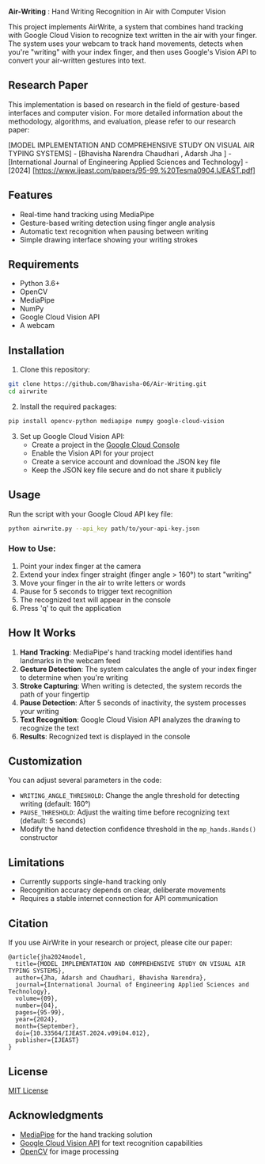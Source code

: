 **Air-Writing** : Hand Writing Recognition in Air with Computer Vision

This project implements AirWrite, a system that combines hand tracking with Google Cloud Vision to recognize text written in the air with your finger. The system uses your webcam to track hand movements, detects when you're "writing" with your index finger, and then uses Google's Vision API to convert your air-written gestures into text.

## Research Paper

This implementation is based on research in the field of gesture-based interfaces and computer vision. For more detailed information about the methodology, algorithms, and evaluation, please refer to our research paper:

[MODEL IMPLEMENTATION AND COMPREHENSIVE STUDY ON VISUAL AIR TYPING SYSTEMS] - [Bhavisha Narendra Chaudhari
, Adarsh Jha
] - [International Journal of Engineering Applied Sciences and Technology] - [2024]
[https://www.ijeast.com/papers/95-99,%20Tesma0904,IJEAST.pdf]

## Features

- Real-time hand tracking using MediaPipe
- Gesture-based writing detection using finger angle analysis
- Automatic text recognition when pausing between writing
- Simple drawing interface showing your writing strokes

## Requirements

- Python 3.6+
- OpenCV
- MediaPipe
- NumPy
- Google Cloud Vision API
- A webcam

## Installation

1. Clone this repository:
```bash
git clone https://github.com/Bhavisha-06/Air-Writing.git
cd airwrite
```

2. Install the required packages:
```bash
pip install opencv-python mediapipe numpy google-cloud-vision
```

3. Set up Google Cloud Vision API:
   - Create a project in the [Google Cloud Console](https://console.cloud.google.com/)
   - Enable the Vision API for your project
   - Create a service account and download the JSON key file
   - Keep the JSON key file secure and do not share it publicly

## Usage

Run the script with your Google Cloud API key file:

```bash
python airwrite.py --api_key path/to/your-api-key.json
```

### How to Use:

1. Point your index finger at the camera
2. Extend your index finger straight (finger angle > 160°) to start "writing"
3. Move your finger in the air to write letters or words
4. Pause for 5 seconds to trigger text recognition
5. The recognized text will appear in the console
6. Press 'q' to quit the application

## How It Works

1. **Hand Tracking**: MediaPipe's hand tracking model identifies hand landmarks in the webcam feed
2. **Gesture Detection**: The system calculates the angle of your index finger to determine when you're writing
3. **Stroke Capturing**: When writing is detected, the system records the path of your fingertip
4. **Pause Detection**: After 5 seconds of inactivity, the system processes your writing
5. **Text Recognition**: Google Cloud Vision API analyzes the drawing to recognize the text
6. **Results**: Recognized text is displayed in the console

## Customization

You can adjust several parameters in the code:
- `WRITING_ANGLE_THRESHOLD`: Change the angle threshold for detecting writing (default: 160°)
- `PAUSE_THRESHOLD`: Adjust the waiting time before recognizing text (default: 5 seconds)
- Modify the hand detection confidence threshold in the `mp_hands.Hands()` constructor

## Limitations

- Currently supports single-hand tracking only
- Recognition accuracy depends on clear, deliberate movements
- Requires a stable internet connection for API communication

## Citation

If you use AirWrite in your research or project, please cite our paper:

```
@article{jha2024model,
  title={MODEL IMPLEMENTATION AND COMPREHENSIVE STUDY ON VISUAL AIR TYPING SYSTEMS},
  author={Jha, Adarsh and Chaudhari, Bhavisha Narendra},
  journal={International Journal of Engineering Applied Sciences and Technology},
  volume={09},
  number={04},
  pages={95-99},
  year={2024},
  month={September},
  doi={10.33564/IJEAST.2024.v09i04.012},
  publisher={IJEAST}
}
```

## License

[MIT License](LICENSE)

## Acknowledgments

- [MediaPipe](https://google.github.io/mediapipe/) for the hand tracking solution
- [Google Cloud Vision API](https://cloud.google.com/vision) for text recognition capabilities
- [OpenCV](https://opencv.org/) for image processing
